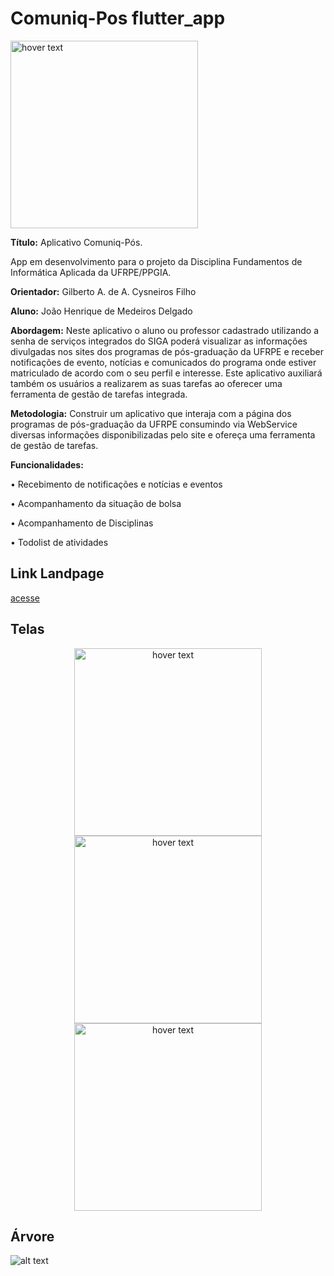 # Comuniq-Pos  flutter_app

<img src="http://matrizppgs.ufrpe.br/sites/default/files/comunic-pos/Comuniq-Pós.png" width="300" title="hover text">

<b>Título:</b> Aplicativo Comuniq-Pós.

App em desenvolvimento para o projeto da Disciplina Fundamentos de Informática Aplicada da UFRPE/PPGIA.

<b>Orientador:</b> Gilberto A. de A. Cysneiros Filho

<b>Aluno:</b> João Henrique de Medeiros Delgado

<b>Abordagem:</b> Neste aplicativo o aluno ou professor cadastrado utilizando a senha de serviços integrados do SIGA poderá visualizar as informações divulgadas nos sites dos programas de pós-graduação da UFRPE e receber notificações de evento, notícias e comunicados do programa onde estiver matriculado de acordo com o seu perfil e interesse. Este aplicativo auxiliará também os usuários a realizarem as suas tarefas ao oferecer uma ferramenta de gestão de tarefas integrada.

<b>Metodologia:</b> Construir um aplicativo que interaja com a página dos programas de pós-graduação da UFRPE consumindo via WebService diversas informações disponibilizadas pelo site e ofereça uma ferramenta de gestão de tarefas.

<b>Funcionalidades:</b>

•	Recebimento de notificações e notícias e eventos

•	Acompanhamento da situação de bolsa

•	Acompanhamento de Disciplinas

•	Todolist de atividades

<h2>Link Landpage</h2>

<a target="a_blank" href="http://matrizppgs.ufrpe.br/sites/default/files/comunic-pos/landpage/">acesse</a>

<h2>Telas</h2>

<p align="center">
  <img src="http://matrizppgs.ufrpe.br/sites/default/files/comunic-pos/foto1.png" width="300" title="hover text">
  <img src="http://matrizppgs.ufrpe.br/sites/default/files/comunic-pos/foto2.png" width="300" title="hover text">
  <img src="http://matrizppgs.ufrpe.br/sites/default/files/comunic-pos/foto3.png" width="300" title="hover text">
</p>

<h2>Árvore</h2>

![alt text](http://matrizppgs.ufrpe.br/sites/default/files/comunic-pos/arvore.png)
